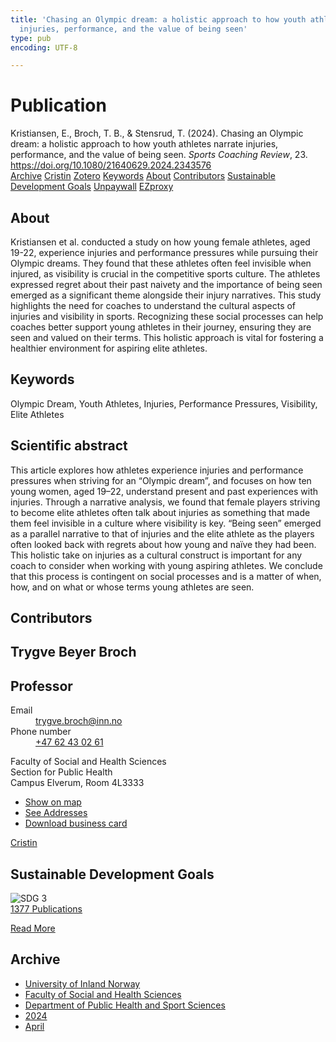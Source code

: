 ```yaml
---
title: 'Chasing an Olympic dream: a holistic approach to how youth athletes narrate
  injuries, performance, and the value of being seen'
type: pub
encoding: UTF-8

---
```

<h1>Publication</h1>
<article id="csl-bib-container-K7FJEZRJ" class="csl-bib-container">
  <div class="csl-bib-body"> <div class="csl-entry">Kristiansen, E., Broch, T. B., &#38; Stensrud, T. (2024). Chasing an Olympic dream: a holistic approach to how youth athletes narrate injuries, performance, and the value of being seen. <i>Sports Coaching Review</i>, 23. <a href="https://doi.org/10.1080/21640629.2024.2343576">https://doi.org/10.1080/21640629.2024.2343576</a></div> </div>
  <div class="csl-bib-buttons">
    <a href="#taxonomy-article-K7FJEZRJ" alt="archive" class="csl-bib-button">Archive</a>
    <a href="https://app.cristin.no/results/show.jsf?id=2265138" alt="Cristin" class="csl-bib-button">Cristin</a>
    <a href="http://zotero.org/groups/5881554/items/K7FJEZRJ" alt="Zotero" class="csl-bib-button">Zotero</a>
    <a href="#keywords-article-K7FJEZRJ" alt="keywords" class="csl-bib-button">Keywords</a>
    <a href="#about-article-K7FJEZRJ" alt="about_pub" class="csl-bib-button">About</a>
    <a href="#contributors-article-K7FJEZRJ" alt="contributors" class="csl-bib-button">Contributors</a>
    <a href="#sdg-article-K7FJEZRJ" alt="sdg" class="csl-bib-button">Sustainable Development Goals</a>
    <a href="https://doi.org/10.1080/21640629.2024.2343576" alt="Unpaywall" class="csl-bib-button">Unpaywall</a>
    <a href="https://doi.org/10.1080/21640629.2024.2343576" alt="EZproxy" class="csl-bib-button">EZproxy</a>
  </div>
  <div id="csl-bib-meta-container-K7FJEZRJ"></div>
</article>
<div id="csl-bib-meta-K7FJEZRJ" class="csl-bib-meta">
  <article id="about-article-K7FJEZRJ" class="about_pub-article">
    <h1>About</h1>
    Kristiansen et al. conducted a study on how young female athletes, aged 19-22, experience injuries and performance pressures while pursuing their Olympic dreams. They found that these athletes often feel invisible when injured, as visibility is crucial in the competitive sports culture. The athletes expressed regret about their past naivety and the importance of being seen emerged as a significant theme alongside their injury narratives. This study highlights the need for coaches to understand the cultural aspects of injuries and visibility in sports. Recognizing these social processes can help coaches better support young athletes in their journey, ensuring they are seen and valued on their terms. This holistic approach is vital for fostering a healthier environment for aspiring elite athletes.
  </article>
  <article id="keywords-article-K7FJEZRJ" class="keywords-article">
    <h1>Keywords</h1>
    Olympic Dream, Youth Athletes, Injuries, Performance Pressures, Visibility, Elite Athletes
  </article>
  <article id="abstract-article-K7FJEZRJ" class="abstract-article">
    <h1>Scientific abstract</h1>
    This article explores how athletes experience injuries and performance pressures when striving for an “Olympic dream”, and focuses on how ten young women, aged 19–22, understand present and past experiences with injuries. Through a narrative analysis, we found that female players striving to become elite athletes often talk about injuries as something that made them feel invisible in a culture where visibility is key. “Being seen” emerged as a parallel narrative to that of injuries and the elite athlete as the players often looked back with regrets about how young and naïve they had been. This holistic take on injuries as a cultural construct is important for any coach to consider when working with young aspiring athletes. We conclude that this process is contingent on social processes and is a matter of when, how, and on what or whose terms young athletes are seen.
  </article>
  <article id="contributors-article-K7FJEZRJ" class="contributors-article">
    <h1>Contributors</h1>
    <div class="personas"> <div class="vrtx-hinn-person-card"> <div class="photo"> <i class="lar la-user-circle missing-person"></i> </div> <div class="info"> <hgroup><h1>Trygve Beyer Broch</h1> <h2>Professor</h2> </hgroup><dl> <dt>Email</dt> <dd> <a href="mailto:trygve.broch@inn.no">trygve.broch@inn.no</a> </dd> <dt>Phone number</dt> <dd><a href="tel:+4762430261"> +47 62 43 02 61 </a></dd> </dl> <p> Faculty of Social and Health Sciences<br> Section for Public Health<br> Campus Elverum, Room 4L3333 </p> <ul class="vrtx-hinn-links"> <li><a href="https://www.google.com/maps?q=60.88177,11.53669">Show on map</a></li> <li><a href="https://www.inn.no/english/find-an-employee/trygve-broch.html#vrtx-hinn-addresses">See Addresses</a></li> <li><a href="https://www.inn.no/english/find-an-employee/trygve-broch.html?vrtx=vcf">Download business card</a></li> </ul> </div> </div> <a href="https://app.cristin.no/persons/show.jsf?id=328623" alt="Cristin URL" class="personas-cristin">Cristin</a> </div>
  </article>
  <article id="sdg-article-K7FJEZRJ" class="sdg-article">
    <h1>Sustainable Development Goals</h1>
    <div class="sdg-container"><div id="sdg3" class="sdg">
        <img src="{{< params subfolder >}}images/sdg/sdg03_en.png" class="image" alt="SDG 3">
        <div class="sdg-overlay">
          <a href="{{< params subfolder >}}en/archive/?sdg=3#archive" class="sdg-publication-count"><span>1377</span> Publications</a>
          <p><a href="https://sdgs.un.org/goals/goal3" class="sdg-read-more">Read More</a></p>
        </div>
      </div></div>
  </article>
  <article id="taxonomy-article-K7FJEZRJ" class="taxonomy-article">
    <h1>Archive</h1>
    <ul>
      <li><a href="{{< params subfolder >}}en/archive/?key=3DCRN523">University of Inland Norway</a></li>
      <li><a href="{{< params subfolder >}}en/archive/?key=IDKFS3MX">Faculty of Social and Health Sciences</a></li>
      <li><a href="{{< params subfolder >}}en/archive/?key=FJXE3Z8X">Department of Public Health and Sport Sciences</a></li>
      <li><a href="{{< params subfolder >}}en/archive/?key=DLUBDP8T">2024</a></li>
      <li><a href="{{< params subfolder >}}en/archive/?key=BENHGVQW">April</a></li>
    </ul>
  </article>
</div>
